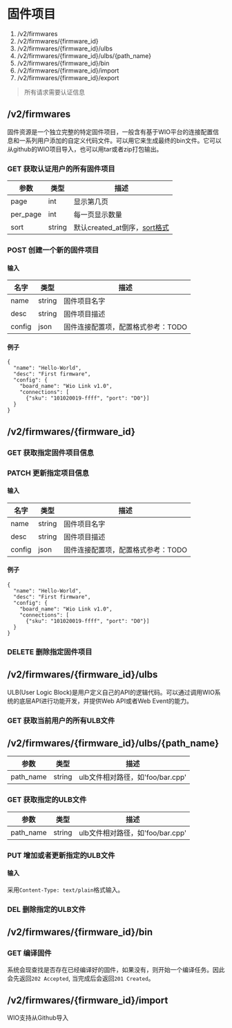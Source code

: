 # 固件项目
1. /v2/firmwares
2. /v2/firmwares/{firmware_id}
3. /v2/firmwares/{firmware_id}/ulbs
4. /v2/firmwares/{firmware_id}/ulbs/{path_name}
5. /v2/firmwares/{firmware_id}/bin
8. /v2/firmwares/{firmware_id}/import
9. /v2/firmwares/{firmware_id}/export

> 所有请求需要认证信息

## /v2/firmwares
固件资源是一个独立完整的特定固件项目，一般含有基于WIO平台的连接配置信息和一系列用户添加的自定义代码文件。可以用它来生成最终的bin文件。它可以从github的WIO项目导入，也可以用tar或者zip打包输出。

### GET 获取认证用户的所有固件项目
| 参数 | 类型 | 描述 |
| ----|---- | ---- |
| page | int | 显示第几页 |
| per_page | int | 每一页显示数量 |
| sort | string | 默认created_at倒序，[sort格式]() |

### POST 创建一个新的固件项目
#### 输入
| 名字 | 类型 | 描述 |
| ------| ------ | ------ |
| name | string | 固件项目名字 |
| desc | string | 固件项目描述 |
| config | json | 固件连接配置项，配置格式参考：TODO |
#### 例子
```
{
  "name": "Hello-World",
  "desc": "First firmware",
  "config": {
  	"board_name": "Wio Link v1.0",
  	"connections": [
  	  {"sku": "101020019-ffff", "port": "D0"}]
  }
}
```

## /v2/firmwares/{firmware_id}
### GET 获取指定固件项目信息
### PATCH 更新指定项目信息
#### 输入
| 名字 | 类型 | 描述 |
| ------| ------ | ------ |
| name | string | 固件项目名字 |
| desc | string | 固件项目描述 |
| config | json | 固件连接配置项，配置格式参考：TODO |

#### 例子
```
{
  "name": "Hello-World",
  "desc": "First firmware",
  "config": {
  	"board_name": "Wio Link v1.0",
  	"connections": [
  	  {"sku": "101020019-ffff", "port": "D0"}]
  }
}
```

### DELETE 删除指定固件项目

## /v2/firmwares/{firmware_id}/ulbs
ULB(User Logic Block)是用户定义自己的API的逻辑代码。可以通过调用WIO系统的底层API进行功能开发，并提供Web API或者Web Event的能力。
### GET 获取当前用户的所有ULB文件

## /v2/firmwares/{firmware_id}/ulbs/{path_name}
| 参数 | 类型 | 描述 |
| ----|---- | ---- |
| path_name | string | ulb文件相对路径，如'foo/bar.cpp' |

### GET 获取指定的ULB文件
| 参数 | 类型 | 描述 |
| ----|---- | ---- |
| path_name | string | ulb文件相对路径，如'foo/bar.cpp' |
### PUT 增加或者更新指定的ULB文件
#### 输入
采用`Content-Type: text/plain`格式输入。

### DEL 删除指定的ULB文件

## /v2/firmwares/{firmware_id}/bin
### GET 编译固件
系统会现查找是否存在已经编译好的固件，如果没有，则开始一个编译任务。因此会先返回`202 Accepted`, 当完成后会返回`201 Created`。

## /v2/firmwares/{firmware_id}/import
WIO支持从Github导入

